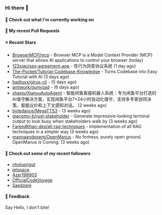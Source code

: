 ### Hi there 👋

#### 👷 Check out what I'm currently working on

#### 🔨 My recent Pull Requests


#### ⭐ Recent Stars

- [BrowserMCP/mcp](https://github.com/BrowserMCP/mcp) - Browser MCP is a Model Context Provider (MCP) server that allows AI applications to control your browser (today)
- [123xiao/sex-agreement-app](https://github.com/123xiao/sex-agreement-app) - 性行为同意协议系统 (1 day ago)
- [The-Pocket/Tutorial-Codebase-Knowledge](https://github.com/The-Pocket/Tutorial-Codebase-Knowledge) - Turns Codebase into Easy Tutorial with AI (3 days ago)
- [badtuxx/girus-cli](https://github.com/badtuxx/girus-cli) -  (5 days ago)
- [antiwork/gumroad](https://github.com/antiwork/gumroad) -  (6 days ago)
- [shaxiu/XianyuAutoAgent](https://github.com/shaxiu/XianyuAutoAgent) - 智能闲鱼客服机器人系统：专为闲鱼平台打造的AI值守解决方案，实现闲鱼平台7×24小时自动化值守，支持多专家协同决策、智能议价和上下文感知对话。 (2 weeks ago)
- [bytedance/MegaTTS3](https://github.com/bytedance/MegaTTS3) -  (3 weeks ago)
- [giacomo-b/rust-stakeholder](https://github.com/giacomo-b/rust-stakeholder) - Generate impressive-looking terminal output to look busy when stakeholders walk by (3 weeks ago)
- [FareedKhan-dev/all-rag-techniques](https://github.com/FareedKhan-dev/all-rag-techniques) - Implementation of all RAG techniques in a simpler way (3 weeks ago)
- [mannaandpoem/OpenManus](https://github.com/mannaandpoem/OpenManus) - No fortress, purely open ground.  OpenManus is Coming. (3 weeks ago)

#### 👯 Check out some of my recent followers

- [nholuongut](https://github.com/nholuongut)
- [jelspace](https://github.com/jelspace)
- [Azer198903](https://github.com/Azer198903)
- [OfficialCodeVoyage](https://github.com/OfficialCodeVoyage)
- [Saedzare](https://github.com/Saedzare)

#### 💬 Feedback

Say Hello, I don't bite!